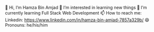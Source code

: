   👋 Hi, I’m Hamza Bin Amjad
  👀 I’m interested in learning new things
  🌱 I’m currently learning Full Stack Web Development
  📫 How to reach me:
  Linkedin: https://www.linkedin.com/in/hamza-bin-amjad-7857a329b/
  😄 Pronouns: he/his/him
